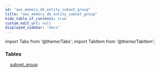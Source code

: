 ```yaml
---
id: "aws_memory_db_entity_subnet_group"
title: "aws_memory_db_entity_subnet_group"
hide_table_of_contents: true
custom_edit_url: null
displayed_sidebar: "docs"
---
```


import Tabs from '@theme/Tabs';
import TabItem from '@theme/TabItem';

<Tabs queryString="view">
  <TabItem value="components" label="Components" default>

### Tables

    [subnet_group](../../aws/tables/aws_memory_db_entity_subnet_group.SubnetGroup)

</TabItem>
  <TabItem value="code-examples" label="Code examples">

</TabItem>
</Tabs>
